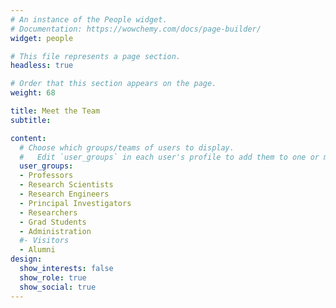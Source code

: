 ```yaml
---
# An instance of the People widget.
# Documentation: https://wowchemy.com/docs/page-builder/
widget: people

# This file represents a page section.
headless: true

# Order that this section appears on the page.
weight: 68

title: Meet the Team
subtitle:

content:
  # Choose which groups/teams of users to display.
  #   Edit `user_groups` in each user's profile to add them to one or more of these groups.
  user_groups:
  - Professors
  - Research Scientists
  - Research Engineers
  - Principal Investigators
  - Researchers
  - Grad Students
  - Administration
  #- Visitors
  - Alumni
design:
  show_interests: false
  show_role: true
  show_social: true
---
```


